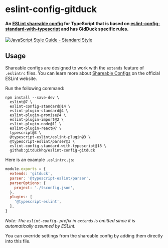 # eslint-config-gitduck

#### An [ESLint shareable config](https://eslint.org/docs/developer-guide/shareable-configs) for TypeScript that is based on [eslint-config-standard-with-typescript](https://github.com/standard/eslint-config-standard-with-typescript) and has GidDuck specific rules.

[![JavaScript Style Guide - Standard Style](https://cdn.rawgit.com/standard/standard/master/badge.svg)](http://standardjs.com)

## Usage

Shareable configs are designed to work with the `extends` feature of `.eslintrc` files.
You can learn more about
[Shareable Configs](http://eslint.org/docs/developer-guide/shareable-configs) on the
official ESLint website.

Run the following command:

```shell
npm install --save-dev \
  eslint@7 \
  eslint-config-standard@14 \
  eslint-plugin-standard@4 \
  eslint-plugin-promise@4 \
  eslint-plugin-import@2 \
  eslint-plugin-node@11 \
  eslint-plugin-react@7 \
  typescript@3 \
  @typescript-eslint/eslint-plugin@3 \
  @typescript-eslint/parser@3 \
  eslint-config-standard-with-typescript@18 \
  github:gitduckhq/eslint-config-gitduck
```

Here is an example `.eslintrc.js`:

```javascript
module.exports = {
  extends: 'gitduck',
  parser: '@typescript-eslint/parser',
  parserOptions: {
    project: './tsconfig.json',
  },
  plugins: [
    '@typescript-eslint',
  ],
}
```

*Note: The `eslint-config-` prefix in `extends` is omitted since it is automatically assumed by ESLint.*

You can override settings from the shareable config by adding them directly into this file.
